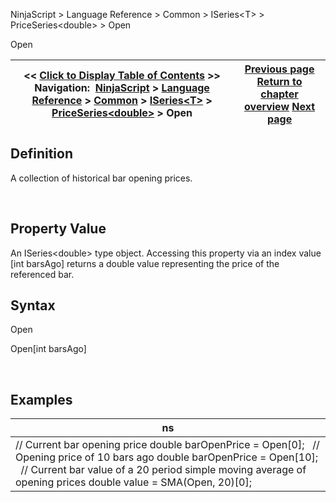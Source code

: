 ﻿


NinjaScript \> Language Reference \> Common \> ISeries\<T\> \> PriceSeries\<double\> \> Open






















Open







| \<\< [Click to Display Table of Contents](open.md) \>\> **Navigation:**     [NinjaScript](ninjascript-1.md) \> [Language Reference](language_reference_wip-1.md) \> [Common](common-1.md) \> [ISeries\<T\>](iseriest-1.md) \> [PriceSeries\<double\>](priceseries-1.md) \> Open | [Previous page](medians-1.md) [Return to chapter overview](priceseries-1.md) [Next page](opens-1.md) |
| --- | --- |











## Definition


A collection of historical bar opening prices.


 


## Property Value


An ISeries\<double\> type object. Accessing this property via an index value \[int barsAgo] returns a double value representing the price of the referenced bar.


## 


## Syntax


Open  

Open\[int barsAgo]


 


## 


## Examples




| ns |
| --- |
| // Current bar opening price double barOpenPrice \= Open\[0];   // Opening price of 10 bars ago double barOpenPrice \= Open\[10];   // Current bar value of a 20 period simple moving average of opening prices double value \= SMA(Open, 20)\[0]; |










